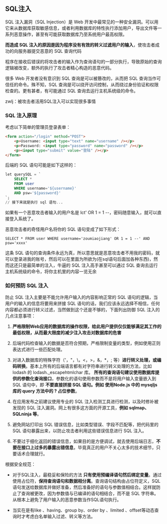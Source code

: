 ## SQL注入
SQL 注入漏洞（SQL Injection）是 Web 开发中最常见的一种安全漏洞。可以用它来从数据库获取敏感信息，或者利用数据库的特性执行添加用户，导出文件等一系列恶意操作，甚至有可能获取数据库乃至系统用户最高权限。

**而造成 SQL 注入的原因是因为程序没有有效的转义过滤用户的输入**，使攻击者成功的向服务器提交恶意的 SQL 查询代码

程序在接收后错误的将攻击者的输入作为查询语句的一部分执行，导致原始的查询逻辑被改变，额外的执行了攻击者精心构造的恶意代码。

很多 Web 开发者没有意识到 SQL 查询是可以被篡改的，从而把 SQL 查询当作可信任的命令。殊不知，SQL 查询是可以绕开访问控制，从而绕过身份验证和权限检查的。更有甚者，有可能通过 SQL 查询去运行主机系统级的命令。

zwlj：被攻击者活用SQL注入可以实现很多事情

### SQL 注入原理
考虑以下简单的管理员登录表单：

``` html
<form action="/login" method="POST">
    <p>Username: <input type="text" name="username" /></p>
    <p>Password: <input type="password" name="password" /></p>
    <p><input type="submit" value="登陆" /></p>
</form>
```

后端的 SQL 语句可能是如下这样的：

``` sql
let querySQL = `
    SELECT *
    FROM user
    WHERE username='${username}'
    AND psw='${password}'
`;
// 接下来就是执行 sql 语句...
```

如果有一个恶意攻击者输入的用户名是 lct' OR 1 = 1 --，密码随意输入，就可以直接登入系统了。

恶意攻击者的奇怪用户名将你的 SQL 语句变成了如下形式：

```
SELECT * FROM user WHERE username='zoumiaojiang' OR 1 = 1 --' AND psw='xxxx'

```

这条 SQL 语句的查询条件永远为真，所以意思就是恶意攻击者不用我的密码，就可以登录进我的账号，然后可以在里面为所欲为(在sql语句后面加各种东西)，然而这还只是最简单的注入，牛逼的 SQL 注入高手甚至可以通过 SQL 查询去运行主机系统级的命令，将你主机里的内容一览无余

### 如何预防 SQL 注入
防止 SQL 注入主要是不能允许用户输入的内容影响正常的 SQL 语句的逻辑，当用户的输入的信息将要用来拼接 SQL 语句的话，我们应该永远选择不相信，任何内容都必须进行转义过滤，当然做到这个还是不够的，下面列出防御 SQL 注入的几点注意事项：

1. **严格限制Web应用的数据库的操作权限，给此用户提供仅仅能够满足其工作的最低权限，从而最大限度的减少注入攻击对数据库的危害**

2. 后端代码检查输入的数据是否符合预期，严格限制变量的类型，例如使用正则表达式进行一些匹配处理。

3. 对进入数据库的特殊字符（'，"，\\，<，\>，&，\*，; 等）**进行转义处理，或编码转换**。基本上所有的后端语言都有对字符串进行转义处理的方法，比如 lodash 的 lodash.\_escapehtmlchar 库。
**所有的查询语句建议使用数据库提供的参数化查询接口**，参数化的语句使用参数而不是将用户输入变量嵌入到 SQL 语句中，即 **不要直接拼接 SQL 语句。例如 使用Node.js 中的 mysqljs 库的 query 方法中的 ? 占位参数**。

4. 在应用发布之前建议使用专业的 SQL 注入检测工具进行检测，以及时修补被发现的 SQL 注入漏洞。网上有很多这方面的开源工具，**例如 sqlmap、SQLninja 等**。

5. 避免网站打印出 SQL 错误信息，比如类型错误、字段不匹配等，把代码里的 SQL 语句暴露出来，以防止攻击者利用这些错误信息进行 SQL 注入。

6. 不要过于细化返回的错误信息，如果目的是方便调试，就去使用后端日志，**不要在接口上过多的暴露出错信息**，毕竟真正的用户不关心太多的技术细节，只要话术合理就行。

根据安全规范：


 - 对于SQL注入，最稳妥和保险的方法 **只有使用预编译语句然后绑定变量**。通过使用占位符，**保持查询语句和数据相分离**。查询语句结构由占位符定义，SQL 语句发送给数据库并做好准备，然后准备好的语句与参数值相结合。这样就防止了查询被更改，因为参数值与已编译的语句相结合，而不是 SQL 字符串。从根本上避免了用户输入的恶意参数当作SQL语句执行。

 - 当实在是有like 、having、group by、order by 、limited 、offset等动态查询时才考虑白名单输入过滤、转义等方法。
